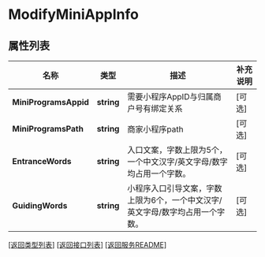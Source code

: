 # ModifyMiniAppInfo

## 属性列表

名称 | 类型 | 描述 | 补充说明
------------ | ------------- | ------------- | -------------
**MiniProgramsAppid** | **string** | 需要小程序AppID与归属商户号有绑定关系 | [可选] 
**MiniProgramsPath** | **string** | 商家小程序path | [可选] 
**EntranceWords** | **string** | 入口文案，字数上限为5个，一个中文汉字/英文字母/数字均占用一个字数。 | [可选] 
**GuidingWords** | **string** | 小程序入口引导文案，字数上限为6个，一个中文汉字/英文字母/数字均占用一个字数。 | [可选] 

[\[返回类型列表\]](README.md#类型列表)
[\[返回接口列表\]](README.md#接口列表)
[\[返回服务README\]](README.md)



